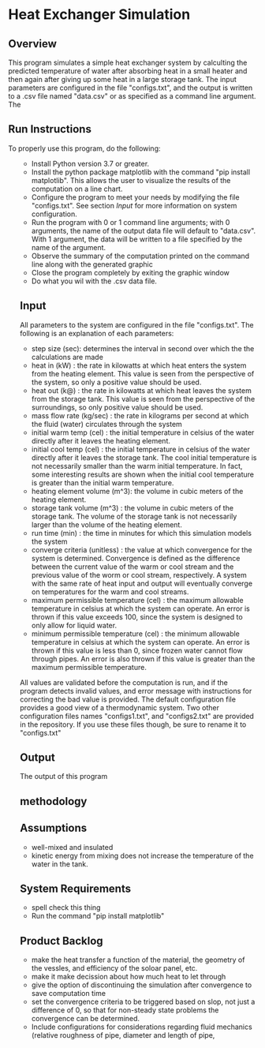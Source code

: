 # Heat Exchanger Simulation

## Overview
This program simulates a simple heat exchanger system by calculting the predicted temperature of water after absorbing heat in a small heater and then again after giving up some heat in a large storage tank. The input parameters are configured in the file "configs.txt", and the output is written to a .csv file named "data.csv" or as specified as a command line argument. The 

## Run Instructions
To properly use this program, do the following:<ol>
- Install Python version 3.7 or greater.
- Install the python package matplotlib with the command "pip install matplotlib". This allows the user to visualize the results of the computation on a line chart.
- Configure the program to meet your needs by modifying the file "configs.txt". See section <i>Input</I> for more information on system configuration.
- Run the program with 0 or 1 command line arguments; with 0 arguments, the name of the output data file will default  to "data.csv". With 1 argument, the data will be written to a file specified by the name of the argument.
- Observe the summary of the computation printed on the command line along with the generated graphic
- Close the program completely by exiting the graphic window
- Do what you wil with the .csv data file.

## Input
All parameters to the system are configured in the file "configs.txt". The following is an explanation of each parameters:
- step size (sec): determines the interval in second over which the the calculations are made
- heat in (kW) : the rate in kilowatts at which heat enters the system from the heating element. This value is seen from the perspective of the system, so only a positive value should be used.
- heat out (k@) : the rate in kilowatts at which heat leaves the system from the storage tank. This value is seen from the perspective of the surroundings, so only positive value should be used.
- mass flow rate (kg/sec) : the rate in kilograms per second at which the fluid (water) circulates through the system
- initial warm temp (cel) : the initial temperature in celsius of the water directly after it leaves the heating element.
- initial cool temp (cel) : the initial temperature in celsius of the water directly after it leaves the storage tank. The cool initial temperature is not necessarily smaller than the warm initial temperature. In fact, some interesting results are shown when the initial cool temperature is greater than the initial warm temperature.
- heating element volume (m^3): the volume in cubic meters of the heating element.
- storage tank volume (m^3) : the volume in cubic meters of the storage tank. The volume of the storage tank is not necessarily larger than the volume of the heating element. 
- run time (min) : the time in minutes for which this simulation models the system
- converge criteria (unitless) : the value at which convergence for the system is determined. Convergence is defined as the difference between the current value of the warm or cool stream and the previous value of the worm or cool stream, respectively. A system with the same rate of heat input and output will eventually converge on temperatures for the warm and cool streams.
- maximum permissible temperature (cel) : the maximum allowable temperature in celsius at which the system can operate. An error is thrown if this value exceeds 100, since the system is designed to only allow for liquid water.
- minimum permissible temperature (cel) : the minimum allowable temperature in celsius at which the system can operate. An error is thrown if this value is less than 0, since frozen water cannot flow through pipes. An error is also thrown if this value is greater than the maximum permissible temperature.

All values are validated before the computation is run, and if the program detects invalid values, and error message with instructions for correcting the bad value is provided. The default configuration file provides a good view of a thermodynamic system. Two other configuration files names "configs1.txt", and "configs2.txt" are provided in the repository. If you use these files though, be sure to rename it to "configs.txt"

## Output
The output of this program 
## methodology 

## Assumptions
- well-mixed and insulated
- kinetic energy from mixing does not increase the temperature of the water in the tank.

## System Requirements
- spell check this thing
- Run the command "pip install matplotlib"

## Product Backlog
- make the heat transfer a function of the material, the geometry of the vessles, and efficiency of the soloar panel, etc.
- make it make decission about how much heat to let through
- give the option of discontinuing the simulation after convergence to save computation time
- set the convergence criteria to be triggered based on slop, not just a difference of 0, so that for non-steady state problems the convergence can be determined.
- Include configurations for considerations regarding fluid mechanics (relative roughness of pipe, diameter and length of pipe,
